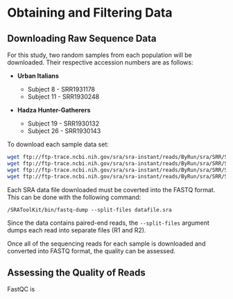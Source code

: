 # Obtaining and Filtering Data

## Downloading Raw Sequence Data

For this study, two random samples from each population will be downloaded. Their respective accession numbers are as follows:

* **Urban Italians**
	* Subject 8 - SRR1931178
	* Subject 11 - SRR1930248

* **Hadza Hunter-Gatherers**
	* Subject 19 - SRR1930132
	* Subject 26 - SRR1930143

To download each sample data set:

```bash
wget ftp://ftp-trace.ncbi.nih.gov/sra/sra-instant/reads/ByRun/sra/SRR/SRR193/SRR1931178/SRR1931178.sra
wget ftp://ftp-trace.ncbi.nih.gov/sra/sra-instant/reads/ByRun/sra/SRR/SRR193/SRR1930248/SRR1930248.sra
wget ftp://ftp-trace.ncbi.nih.gov/sra/sra-instant/reads/ByRun/sra/SRR/SRR193/SRR1930132/SRR1930132.sra
wget ftp://ftp-trace.ncbi.nih.gov/sra/sra-instant/reads/ByRun/sra/SRR/SRR193/SRR1930143/SRR1930143.sra
```

Each SRA data file downloaded must be coverted into the FASTQ format.  This can be done with the following command:

```/SRAToolKit/bin/fastq-dump --split-files datafile.sra``` 

Since the data contains paired-end reads, the `--split-files` argument dumps each read into separate files (R1 and R2).

Once all of the sequencing reads for each sample is downloaded and converted into FASTQ format, the quality can be assessed.

## Assessing the Quality of Reads

FastQC is 
